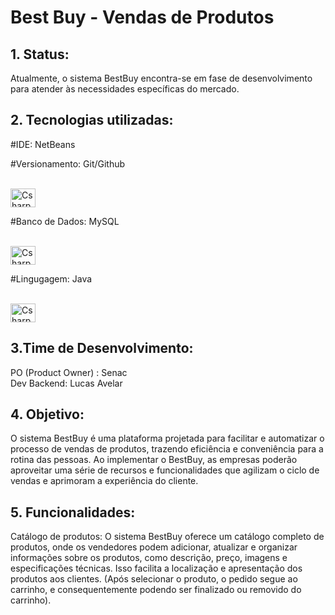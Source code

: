 <H1> Best Buy - Vendas de Produtos </H1>

<H2> 1. Status: </H2>

Atualmente, o sistema BestBuy encontra-se em fase de desenvolvimento para atender às necessidades específicas do mercado.


<H2> 2. Tecnologias utilizadas:  </H2>
  <P> #IDE: NetBeans           
  

   #Versionamento: Git/Github
  <div style="display: inline_block"><br> <img align="center" alt="Csharp" height="30" width="40" src="https://cdn.jsdelivr.net/gh/devicons/devicon/icons/git/git-original.svg">  
  </P></div>


   
   #Banco de Dados: MySQL

 <div style="display: inline_block"><br> <img align="center" alt="Csharp" height="30" width="40" src="https://cdn.jsdelivr.net/gh/devicons/devicon/icons/mysql/mysql-original-wordmark.svg"> 
  </P>
</div>
   
  <P> #Lingugagem: Java   <div style="display: inline_block"><br> <img align="center" alt="Csharp" height="30" width="40" src="https://cdn.jsdelivr.net/gh/devicons/devicon/icons/java/java-original.svg">
  </P></div>


<H2> 3.Time de Desenvolvimento: </H2>

PO (Product Owner) : Senac <br>
Dev Backend: Lucas Avelar <br>

<H2> 4. Objetivo: </H2>

O sistema BestBuy é uma plataforma projetada para facilitar e automatizar o processo de vendas de produtos, trazendo eficiência e conveniência para a rotina das pessoas. Ao implementar o BestBuy, as empresas poderão aproveitar uma série de recursos e funcionalidades que agilizam o ciclo de vendas e aprimoram a experiência do cliente.


<H2> 5. Funcionalidades:  </H2>

 Catálogo de produtos: O sistema BestBuy oferece um catálogo completo de produtos, onde os vendedores podem adicionar, atualizar e organizar informações sobre os produtos, como descrição, preço, imagens e especificações técnicas. Isso facilita a localização e apresentação dos produtos aos clientes. (Após selecionar o produto, o pedido segue ao carrinho, e consequentemente podendo ser finalizado ou removido do carrinho).
